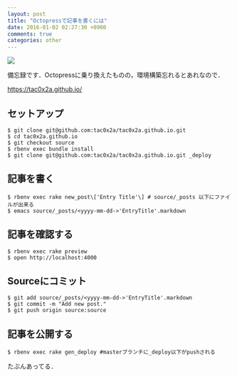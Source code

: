 ```yaml
---
layout: post
title: "Octopressで記事を書くには"
date: 2016-01-02 02:27:30 +0900
comments: true
categories: other
---
```


![](https://cdn.tutsplus.com/webdesign/authors/ian-yates/octopress-header.png)

備忘録です．Octopressに乗り換えたものの，環境構築忘れるとあれなので．

https://tac0x2a.github.io/

## セットアップ
```
$ git clone git@github.com:tac0x2a/tac0x2a.github.io.git
$ cd tac0x2a.github.io
$ git checkout source
$ rbenv exec bundle install
$ git clone git@github.com:tac0x2a/tac0x2a.github.io.git _deploy
```

## 記事を書く
```
$ rbenv exec rake new_post\['Entry Title'\] # source/_posts 以下にファイルが出来る
$ emacs source/_posts/<yyyy-mm-dd->'EntryTitle'.markdown
```

## 記事を確認する
```
$ rbenv exec rake preview
$ open http://localhost:4000
```

## Sourceにコミット
```
$ git add source/_posts/<yyyy-mm-dd->'EntryTitle'.markdown
$ git commit -m "Add new post."
$ git push origin source:source
```

## 記事を公開する
```
$ rbenv exec rake gen_deploy #masterブランチに_deploy以下がpushされる
```

たぶんあってる．